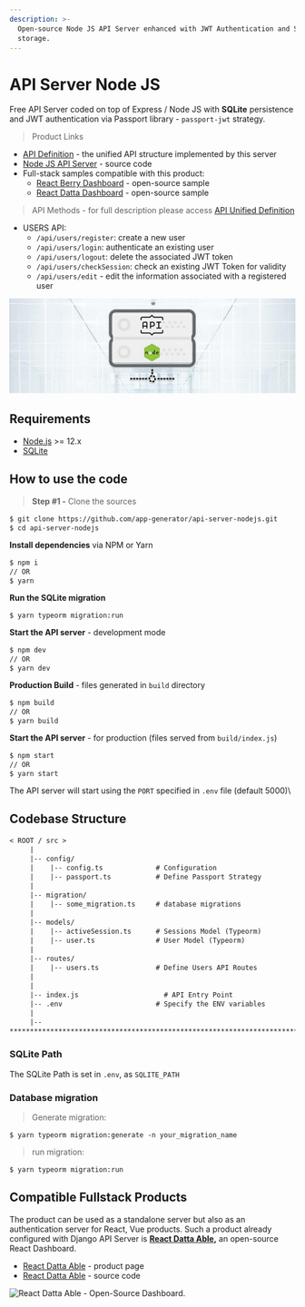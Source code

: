 ```yaml
---
description: >-
  Open-source Node JS API Server enhanced with JWT Authentication and SQLite
  storage.
---
```


# API Server Node JS

Free API Server coded on top of Express / Node JS with **SQLite** persistence and JWT authentication via Passport library - `passport-jwt` strategy.

> Product Links

* [API Definition](api-unified-definition.md) - the unified API structure implemented by this server
* [Node JS API Server](https://github.com/app-generator/api-server-nodejs) - source code
* Full-stack samples compatible with this product:
  * [React Berry Dashboard](https://github.com/app-generator/react-berry-admin-template) - open-source sample
  * [React Datta Dashboard](https://github.com/app-generator/react-datta-able-dashboard) - open-source sample

> API Methods - for full description please access [API Unified Definition](api-unified-definition.md)

* USERS API:
  * `/api/users/register`: create a new user
  * `/api/users/login`: authenticate an existing user
  * `/api/users/logout`: delete the associated JWT token
  * `/api/users/checkSession`: check an existing JWT Token for validity
  * `/api/users/edit` - edit the information associated with a registered user

![Node JS API Server - Open-source Product.](../../.gitbook/assets/api-cover-nodejs-xs.jpg)


## Requirements

* [Node.js](https://nodejs.org) >= 12.x
* [SQLite](https://www.sqlite.org/index.html)


## How to use the code

>**Step #1 -** Clone the sources

```
$ git clone https://github.com/app-generator/api-server-nodejs.git
$ cd api-server-nodejs
```

**Install dependencies** via NPM or Yarn

```
$ npm i
// OR
$ yarn
```

**Run the SQLite migration**

```
$ yarn typeorm migration:run
```

**Start the API server** - development mode

```
$ npm dev
// OR
$ yarn dev
```

**Production Build** - files generated in `build` directory

```
$ npm build
// OR
$ yarn build
```

**Start the API server** - for production (files served from `build/index.js`)

```
$ npm start
// OR
$ yarn start
```

The API server will start using the `PORT` specified in `.env` file (default 5000)\


## Codebase Structure

```
< ROOT / src >
     | 
     |-- config/                              
     |    |-- config.ts             # Configuration       
     |    |-- passport.ts           # Define Passport Strategy             
     | 
     |-- migration/
     |    |-- some_migration.ts     # database migrations
     |
     |-- models/                              
     |    |-- activeSession.ts      # Sessions Model (Typeorm)              
     |    |-- user.ts               # User Model (Typeorm) 
     | 
     |-- routes/                              
     |    |-- users.ts              # Define Users API Routes
     | 
     | 
     |-- index.js                     # API Entry Point
     |-- .env                       # Specify the ENV variables
     |                        
     |-- ************************************************************************
```

### SQLite Path

The SQLite Path is set in `.env`, as `SQLITE_PATH`

### Database migration

> Generate migration:

```
$ yarn typeorm migration:generate -n your_migration_name
```

> run migration:

```
$ yarn typeorm migration:run
```


## Compatible Fullstack Products

The product can be used as a standalone server but also as an authentication server for React, Vue products. Such a product already configured with Django API Server is [**React Datta Able**](https://appseed.us/product/react-node-js-datta-able)**,** an open-source React Dashboard.

* ​[React Datta Able](https://appseed.us/product/react-node-js-datta-able) - product page
* ​[React Datta Able](https://github.com/app-generator/react-datta-able-dashboard) - source code

![React Datta Able - Open-Source Dashboard.](https://gblobscdn.gitbook.com/assets%2F-MYVW6MKCi9iujNc3SK\_%2F-Memyr3wdOIsonokJPUQ%2F-Men-RiulajMsyVGTEgy%2Freact-datta-able-cover.jpg?alt=media\&token=c87fbe5e-44b0-4d3d-9bb3-c41495fbb567)
